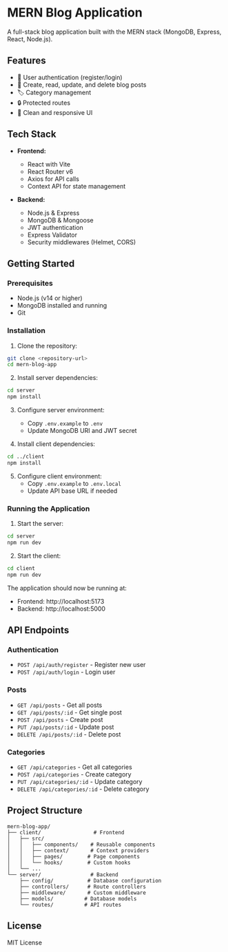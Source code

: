 # MERN Blog Application

A full-stack blog application built with the MERN stack (MongoDB, Express, React, Node.js).

## Features

- 👤 User authentication (register/login)
- 📝 Create, read, update, and delete blog posts
- 🏷️ Category management
- 🔒 Protected routes
- 💅 Clean and responsive UI

## Tech Stack

- **Frontend:**
  - React with Vite
  - React Router v6
  - Axios for API calls
  - Context API for state management

- **Backend:**
  - Node.js & Express
  - MongoDB & Mongoose
  - JWT authentication
  - Express Validator
  - Security middlewares (Helmet, CORS)

## Getting Started

### Prerequisites

- Node.js (v14 or higher)
- MongoDB installed and running
- Git

### Installation

1. Clone the repository:
```sh
git clone <repository-url>
cd mern-blog-app
```

2. Install server dependencies:
```sh
cd server
npm install
```

3. Configure server environment:
   - Copy `.env.example` to `.env`
   - Update MongoDB URI and JWT secret

4. Install client dependencies:
```sh
cd ../client
npm install
```

5. Configure client environment:
   - Copy `.env.example` to `.env.local`
   - Update API base URL if needed

### Running the Application

1. Start the server:
```sh
cd server
npm run dev
```

2. Start the client:
```sh
cd client
npm run dev
```

The application should now be running at:
- Frontend: http://localhost:5173
- Backend: http://localhost:5000

## API Endpoints

### Authentication
- `POST /api/auth/register` - Register new user
- `POST /api/auth/login` - Login user

### Posts
- `GET /api/posts` - Get all posts
- `GET /api/posts/:id` - Get single post
- `POST /api/posts` - Create post
- `PUT /api/posts/:id` - Update post
- `DELETE /api/posts/:id` - Delete post

### Categories
- `GET /api/categories` - Get all categories
- `POST /api/categories` - Create category
- `PUT /api/categories/:id` - Update category
- `DELETE /api/categories/:id` - Delete category

## Project Structure

```
mern-blog-app/
├── client/                 # Frontend
│   ├── src/
│   │   ├── components/    # Reusable components
│   │   ├── context/       # Context providers
│   │   ├── pages/        # Page components
│   │   └── hooks/        # Custom hooks
│   └── ...
└── server/                # Backend
    ├── config/           # Database configuration
    ├── controllers/      # Route controllers
    ├── middleware/       # Custom middleware
    ├── models/          # Database models
    └── routes/          # API routes
```

## License

MIT License
